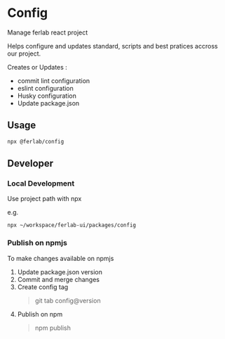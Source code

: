 # Config

Manage ferlab react project

Helps configure and updates standard, scripts and best pratices accross our project.

Creates or Updates :

- commit lint configuration
- eslint configuration
- Husky configuration
- Update package.json

## Usage

```sh
npx @ferlab/config
```


## Developer

### Local Development

Use project path with npx

e.g.

    npx ~/workspace/ferlab-ui/packages/config
### Publish on npmjs
To make changes available on npmjs

1. Update package.json version
2. Commit and merge changes
3. Create config tag
    > git tab config@version
4. Publish on npm
    > npm publish

